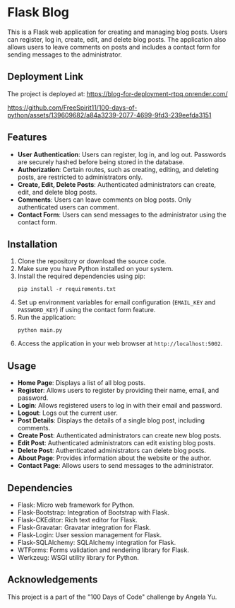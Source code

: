 # Flask Blog

This is a Flask web application for creating and managing blog posts. Users can register, log in, create, edit, and delete blog posts. The application also allows users to leave comments on posts and includes a contact form for sending messages to the administrator.

## Deployment Link

The project is deployed at: https://blog-for-deployment-rtpq.onrender.com/

https://github.com/FreeSpirit11/100-days-of-python/assets/139609682/a84a3239-2077-4699-9fd3-239eefda3151


## Features

- **User Authentication**: Users can register, log in, and log out. Passwords are securely hashed before being stored in the database.
- **Authorization**: Certain routes, such as creating, editing, and deleting posts, are restricted to administrators only.
- **Create, Edit, Delete Posts**: Authenticated administrators can create, edit, and delete blog posts.
- **Comments**: Users can leave comments on blog posts. Only authenticated users can comment.
- **Contact Form**: Users can send messages to the administrator using the contact form.

## Installation

1. Clone the repository or download the source code.
2. Make sure you have Python installed on your system.
3. Install the required dependencies using pip:
   ```
   pip install -r requirements.txt
   ```
4. Set up environment variables for email configuration (`EMAIL_KEY` and `PASSWORD_KEY`) if using the contact form feature.
5. Run the application:
   ```
   python main.py
   ```
6. Access the application in your web browser at `http://localhost:5002`.

## Usage

- **Home Page**: Displays a list of all blog posts.
- **Register**: Allows users to register by providing their name, email, and password.
- **Login**: Allows registered users to log in with their email and password.
- **Logout**: Logs out the current user.
- **Post Details**: Displays the details of a single blog post, including comments.
- **Create Post**: Authenticated administrators can create new blog posts.
- **Edit Post**: Authenticated administrators can edit existing blog posts.
- **Delete Post**: Authenticated administrators can delete blog posts.
- **About Page**: Provides information about the website or the author.
- **Contact Page**: Allows users to send messages to the administrator.

## Dependencies

- Flask: Micro web framework for Python.
- Flask-Bootstrap: Integration of Bootstrap with Flask.
- Flask-CKEditor: Rich text editor for Flask.
- Flask-Gravatar: Gravatar integration for Flask.
- Flask-Login: User session management for Flask.
- Flask-SQLAlchemy: SQLAlchemy integration for Flask.
- WTForms: Forms validation and rendering library for Flask.
- Werkzeug: WSGI utility library for Python.

## Acknowledgements

This project is a part of the "100 Days of Code" challenge by Angela Yu.
